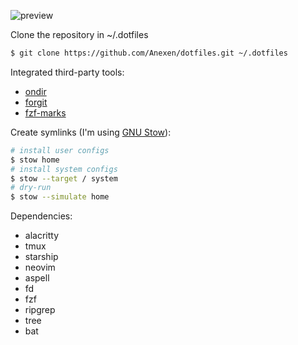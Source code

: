![preview](https://user-images.githubusercontent.com/5568591/140620519-59ed439e-b9e1-4098-8521-37e19509ae06.png)

Clone the repository in ~/.dotfiles

```bash
$ git clone https://github.com/Anexen/dotfiles.git ~/.dotfiles
```

Integrated third-party tools:
* [ondir](https://github.com/alecthomas/ondir)
* [forgit](https://github.com/wfxr/forgit)
* [fzf-marks](https://github.com/urbainvaes/fzf-marks)

Create symlinks (I'm using [GNU Stow](https://www.gnu.org/software/stow/)):

```bash
# install user configs
$ stow home
# install system configs
$ stow --target / system
# dry-run
$ stow --simulate home
```

Dependencies:
* alacritty
* tmux
* starship
* neovim
* aspell
* fd
* fzf
* ripgrep
* tree
* bat
